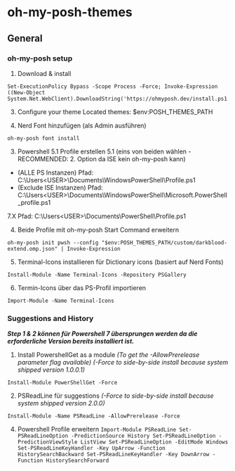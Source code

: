 # oh-my-posh-themes

## General

### oh-my-posh setup
1. Download & install
```
Set-ExecutionPolicy Bypass -Scope Process -Force; Invoke-Expression ((New-Object System.Net.WebClient).DownloadString('https://ohmyposh.dev/install.ps1'))
```

3. Configure your theme
Located themes: $env:POSH_THEMES_PATH

4. Nerd Font hinzufügen (als Admin ausführen)
```
oh-my-posh font install
```

3. Powershell 5.1 Profile erstellen
5.1 (eins von beiden wählen - RECOMMENDED: 2. Option da ISE kein oh-my-posh kann)
  - (ALLE PS Instanzen) Pfad: C:\Users\<USER>\Documents\WindowsPowerShell\Profile.ps1
  - (Exclude ISE Instanzen) Pfad: C:\Users\<USER>\Documents\WindowsPowerShell\Microsoft.PowerShell_profile.ps1

7.X Pfad: C:\Users\<USER>\Documents\PowerShell\Profile.ps1

4. Beide Profile mit oh-my-posh Start Command erweitern
```
oh-my-posh init pwsh --config "$env:POSH_THEMES_PATH/custom/darkblood-extend.omp.json" | Invoke-Expression
```

5. Terminal-Icons installieren für Dictionary icons (basiert auf Nerd Fonts)
```
Install-Module -Name Terminal-Icons -Repository PSGallery
```

6. Termin-Icons über das PS-Profil importieren
```
Import-Module -Name Terminal-Icons
```

### Suggestions and History

***Step 1 & 2 können für Powershell 7 übersprungen werden da die erforderliche Version bereits installiert ist.***

1. Install PowershellGet as a module *(To get the -AllowPrerelease parameter flag available) (-Force to side-by-side install because system shipped version 1.0.0.1)*
```
Install-Module PowerShellGet -Force
```

2. PSReadLine für suggestions *(-Force to side-by-side install because system shipped version 2.0.0)*
```
Install-Module -Name PSReadLine -AllowPrerelease -Force
```


4. Powershell Profile erweitern
`
Import-Module PSReadLine
Set-PSReadLineOption -PredictionSource History
Set-PSReadLineOption -PredictionViewStyle ListView
Set-PSReadLineOption -EditMode Windows
Set-PSReadLineKeyHandler -Key UpArrow -Function HistorySearchBackward
Set-PSReadLineKeyHandler -Key DownArrow -Function HistorySearchForward
`
